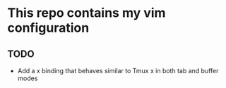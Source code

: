 # This repo contains my vim configuration

## TODO
* Add a <C-w>x binding that behaves similar to Tmux <Prefix>x in both tab and buffer modes
